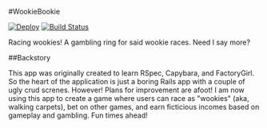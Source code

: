 #WookieBookie

[![Deploy](https://www.herokucdn.com/deploy/button.png)](https://heroku.com/deploy?template=https://github.com/ageiersbach/wookiebookie/tree/master)
[![Build Status](https://travis-ci.org/ageiersbach/wookiebookie.svg)](https://travis-ci.org/ageiersbach/wookiebookie)

Racing wookies! A gambling ring for said wookie races. Need I say more?

##Backstory

This app was originally created to learn RSpec, Capybara, and FactoryGirl. So the heart of the application is just a boring Rails app with a couple of ugly crud screnes. However! Plans for improvement are afoot! I am now using this app to create a game where users can race as "wookies" (aka, walking carpets), bet on other games, and earn ficticious incomes based on gameplay and gambling. Fun times ahead!
